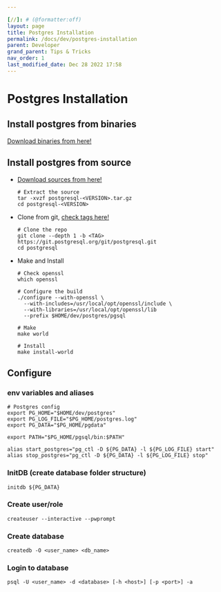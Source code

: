```yaml
---

[//]: # (@formatter:off)
layout: page
title: Postgres Installation
permalink: /docs/dev/postgres-installation
parent: Developer
grand_parent: Tips & Tricks
nav_order: 1
last_modified_date: Dec 28 2022 17:58
---
```

[//]: # (@formatter:on)

# Postgres Installation

## Install postgres from binaries

[Download binaries from here!](https://www.enterprisedb.com/download-postgresql-binaries)

## Install postgres from source

- [Download sources from here!](https://www.postgresql.org/ftp/source/)
  ```shell
  # Extract the source
  tar -xvzf postgresql-<VERSION>.tar.gz
  cd postgresql-<VERSION>
  ```
- Clone from git, [check tags here!](https://git.postgresql.org/gitweb/?p=postgresql.git;a=tags)
  ```shell
  # Clone the repo
  git clone --depth 1 -b <TAG> https://git.postgresql.org/git/postgresql.git
  cd postgresql
  ```
- Make and Install
  ```shell
  # Check openssl
  which openssl
  
  # Configure the build
  ./configure --with-openssl \
    --with-includes=/usr/local/opt/openssl/include \
    --with-libraries=/usr/local/opt/openssl/lib 
    --prefix $HOME/dev/postgres/pgsql
  
  # Make
  make world
  
  # Install
  make install-world 
  ```

## Configure

### env variables and aliases

```shell
# Postgres config
export PG_HOME="$HOME/dev/postgres"
export PG_LOG_FILE="$PG_HOME/postgres.log"
export PG_DATA="$PG_HOME/pgdata"

export PATH="$PG_HOME/pgsql/bin:$PATH"

alias start_postgres="pg_ctl -D ${PG_DATA} -l ${PG_LOG_FILE} start"
alias stop_postgres="pg_ctl -D ${PG_DATA} -l ${PG_LOG_FILE} stop"
```

### InitDB (create database folder structure)

```shell
initdb ${PG_DATA}
```

### Create user/role

```shell
createuser --interactive --pwprompt
```

### Create database

```shell
createdb -O <user_name> <db_name>
```

### Login to database

```shell
psql -U <user_name> -d <database> [-h <host>] [-p <port>] -a
```
